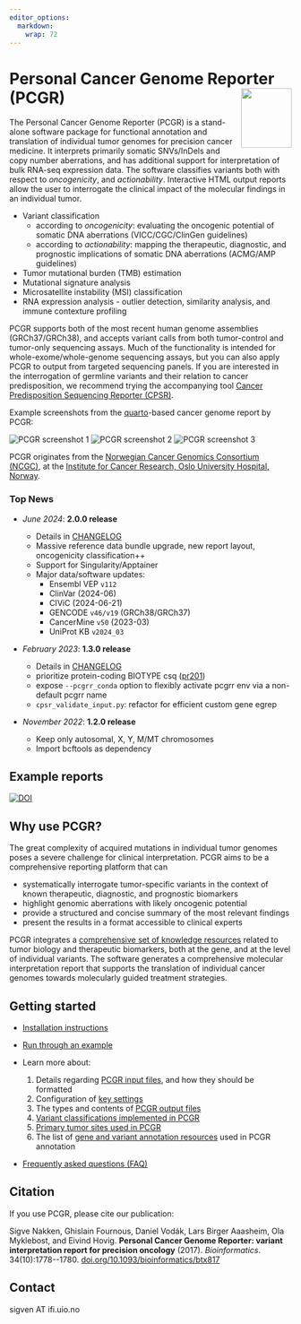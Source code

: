 ```yaml
---
editor_options: 
  markdown: 
    wrap: 72
---
```


# Personal Cancer Genome Reporter (PCGR) <a href="https://sigven.github.io/pcgr/"><img src="man/figures/logo.png" align="right" height="106" width="90"/></a>


The Personal Cancer Genome Reporter (PCGR) is a stand-alone software package for functional annotation and translation of individual tumor genomes for precision cancer medicine. It interprets primarily somatic SNVs/InDels and copy number aberrations, and has additional support for interpretation of bulk RNA-seq expression data. The software classifies variants both with respect to _oncogenicity_, and _actionability_. Interactive HTML output reports allow the user to interrogate the clinical impact of the molecular findings in an individual tumor.

- Variant classification
  - according to *oncogenicity*: evaluating the oncogenic potential of somatic DNA aberrations (VICC/CGC/ClinGen guidelines)
  - according to *actionability*: mapping the therapeutic, diagnostic, and prognostic implications of somatic DNA aberrations (ACMG/AMP guidelines)
- Tumor mutational burden (TMB) estimation
- Mutational signature analysis
- Microsatellite instability (MSI) classification
- RNA expression analysis - outlier detection, similarity analysis, and immune contexture profiling

PCGR supports both of the most recent human genome assemblies (GRCh37/GRCh38), and accepts variant calls from both tumor-control and tumor-only sequencing assays. Much of the functionality is intended for whole-exome/whole-genome sequencing assays, but you can also apply PCGR to output from targeted sequencing panels. If you are interested in the interrogation of germline variants and their relation to cancer predisposition, we recommend trying the accompanying tool [Cancer Predisposition Sequencing Reporter (CPSR)](https://github.com/sigven/cpsr).

Example screenshots from the [quarto](https://quarto.org)-based cancer genome report by PCGR:

![PCGR screenshot 1](img/sc2.png)
![PCGR screenshot 2](img/sc1.png)
![PCGR screenshot 3](img/sc3.png)

PCGR originates from the [Norwegian Cancer Genomics Consortium (NCGC)](http://cancergenomics.no), at the [Institute for Cancer Research, Oslo University Hospital, Norway](http://radium.no).

### Top News

- *June 2024*: **2.0.0 release**
  - Details in [CHANGELOG](http://sigven.github.io/pcgr/articles/CHANGELOG.html)
  - Massive reference data bundle upgrade, new report layout, oncogenicity classification++
  - Support for Singularity/Apptainer
  - Major data/software updates:
    - Ensembl VEP `v112`
    - ClinVar (2024-06)
    - CIViC (2024-06-21)
    - GENCODE `v46/v19` (GRCh38/GRCh37)
    - CancerMine `v50` (2023-03)
    - UniProt KB `v2024_03`

- *February 2023*: **1.3.0 release**
  - Details in [CHANGELOG](http://sigven.github.io/pcgr/articles/CHANGELOG.html)
  - prioritize protein-coding BIOTYPE csq ([pr201](https://github.com/sigven/pcgr/pull/201))
  - expose `--pcgrr_conda` option to flexibly activate pcgrr env via a non-default pcgrr name
  - `cpsr_validate_input.py`: refactor for efficient custom gene egrep

- *November 2022*: **1.2.0 release**
  -    Keep only autosomal, X, Y, M/MT chromosomes
  -    Import bcftools as dependency

## Example reports

[![DOI](https://zenodo.org/badge/DOI/10.5281/zenodo.11401431.svg)](https://doi.org/10.5281/zenodo.11401431)

## Why use PCGR?

The great complexity of acquired mutations in individual tumor genomes poses a severe challenge for clinical interpretation. PCGR aims to be a comprehensive reporting platform that can

- systematically interrogate tumor-specific variants in the context of known therapeutic, diagnostic, and prognostic biomarkers
- highlight genomic aberrations with likely oncogenic potential
- provide a structured and concise summary of the most relevant findings
- present the results in a format accessible to clinical experts

PCGR integrates a [comprehensive set of knowledge resources](articles/annotation_resources.html) related to tumor biology and therapeutic biomarkers, both at the gene, and at the level of individual variants. The software generates a comprehensive molecular interpretation report that supports the translation of individual cancer genomes towards molecularly guided treatment strategies.

## Getting started

- [Installation instructions](articles/installation.html)
- [Run through an example](articles/running.html#example-run)
- Learn more about:

    1) Details regarding [PCGR input files](articles/input.html), and how they should be formatted
    2) Configuration of [key settings](articles/running.html)
    3) The types and contents of [PCGR output files](articles/output.html)
    4) [Variant classifications implemented in PCGR](articles/variant_classification.html)
    5) [Primary tumor sites used in PCGR](articles/primary_tumor_sites.html)
    6) The list of [gene and variant annotation resources](articles/annotation_resources.html) used in PCGR annotation

- [Frequently asked questions (FAQ)](articles/faq.html)

## Citation

If you use PCGR, please cite our publication:

Sigve Nakken, Ghislain Fournous, Daniel Vodák, Lars Birger Aaasheim, Ola Myklebost, and Eivind Hovig. **Personal Cancer Genome Reporter: variant interpretation report for precision oncology** (2017). *Bioinformatics*. 34(10):1778--1780. [doi.org/10.1093/bioinformatics/btx817](https://doi.org/10.1093/bioinformatics/btx817)

## Contact

sigven AT ifi.uio.no
